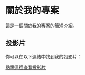 # 關於我的專案

這是一個關於我的專案的簡短介紹。

## 投影片

你可以在以下連結中找到我的投影片：

[點擊這裡查看投影片]([link_to_slide](https://www.canva.com/design/DAF2OCxOEd8/HmjbuNnszxyQj3_11S04nw/edit?utm_content=DAF2OCxOEd8&utm_campaign=designshare&utm_medium=link2&utm_source=sharebutton)s)
